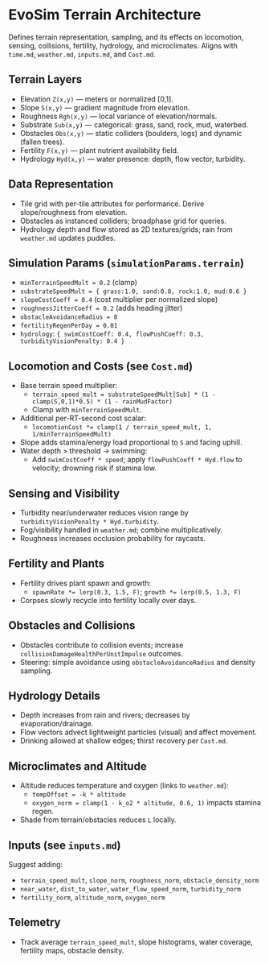 # EvoSim Terrain Architecture

Defines terrain representation, sampling, and its effects on locomotion, sensing, collisions, fertility, hydrology, and microclimates. Aligns with `time.md`, `weather.md`, `inputs.md`, and `Cost.md`.

## Terrain Layers

- Elevation `Z(x,y)` — meters or normalized [0,1].
- Slope `S(x,y)` — gradient magnitude from elevation.
- Roughness `Rgh(x,y)` — local variance of elevation/normals.
- Substrate `Sub(x,y)` — categorical: grass, sand, rock, mud, waterbed.
- Obstacles `Obs(x,y)` — static colliders (boulders, logs) and dynamic (fallen trees).
- Fertility `F(x,y)` — plant nutrient availability field.
- Hydrology `Hyd(x,y)` — water presence: depth, flow vector, turbidity.

## Data Representation

- Tile grid with per-tile attributes for performance. Derive slope/roughness from elevation.
- Obstacles as instanced colliders; broadphase grid for queries.
- Hydrology depth and flow stored as 2D textures/grids; rain from `weather.md` updates puddles.

## Simulation Params (`simulationParams.terrain`)

- `minTerrainSpeedMult = 0.2` (clamp)
- `substrateSpeedMult = { grass:1.0, sand:0.8, rock:1.0, mud:0.6 }`
- `slopeCostCoeff = 0.4` (cost multiplier per normalized slope)
- `roughnessJitterCoeff = 0.2` (adds heading jitter)
- `obstacleAvoidanceRadius = 8`
- `fertilityRegenPerDay = 0.01`
- `hydrology`: `{ swimCostCoeff: 0.4, flowPushCoeff: 0.3, turbidityVisionPenalty: 0.4 }`

## Locomotion and Costs (see `Cost.md`)

- Base terrain speed multiplier:
  - `terrain_speed_mult = substrateSpeedMult[Sub] * (1 - clamp(S,0,1)*0.5) * (1 - rainMudFactor)`
  - Clamp with `minTerrainSpeedMult`.
- Additional per-RT-second cost scalar:
  - `locomotionCost *= clamp(1 / terrain_speed_mult, 1, 1/minTerrainSpeedMult)`
- Slope adds stamina/energy load proportional to `S` and facing uphill.
- Water depth > threshold → swimming:
  - Add `swimCostCoeff * speed`; apply `flowPushCoeff * Hyd.flow` to velocity; drowning risk if stamina low.

## Sensing and Visibility

- Turbidity near/underwater reduces vision range by `turbidityVisionPenalty * Hyd.turbidity`.
- Fog/visibility handled in `weather.md`; combine multiplicatively.
- Roughness increases occlusion probability for raycasts.

## Fertility and Plants

- Fertility drives plant spawn and growth:
  - `spawnRate *= lerp(0.3, 1.5, F)`; `growth *= lerp(0.5, 1.3, F)`
- Corpses slowly recycle into fertility locally over days.

## Obstacles and Collisions

- Obstacles contribute to collision events; increase `collisionDamageHealthPerUnitImpulse` outcomes.
- Steering: simple avoidance using `obstacleAvoidanceRadius` and density sampling.

## Hydrology Details

- Depth increases from rain and rivers; decreases by evaporation/drainage.
- Flow vectors advect lightweight particles (visual) and affect movement.
- Drinking allowed at shallow edges; thirst recovery per `Cost.md`.

## Microclimates and Altitude

- Altitude reduces temperature and oxygen (links to `weather.md`):
  - `tempOffset = -k * altitude`
  - `oxygen_norm = clamp(1 - k_o2 * altitude, 0.6, 1)` impacts stamina regen.
- Shade from terrain/obstacles reduces `L` locally.

## Inputs (see `inputs.md`)

Suggest adding:

- `terrain_speed_mult`, `slope_norm`, `roughness_norm`, `obstacle_density_norm`
- `near_water`, `dist_to_water`, `water_flow_speed_norm`, `turbidity_norm`
- `fertility_norm`, `altitude_norm`, `oxygen_norm`

## Telemetry

- Track average `terrain_speed_mult`, slope histograms, water coverage, fertility maps, obstacle density.
